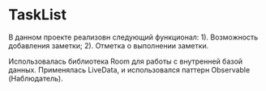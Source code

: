 # TaskList

В данном проекте реализовн следующий функционал:
1). Возможность добавления заметки;
2). Отметка о выполнении заметки.

Использовалась библиотека Room для работы с внутренней базой данных. Применялась LiveData, и использовался паттерн Observable (Наблюдатель).
